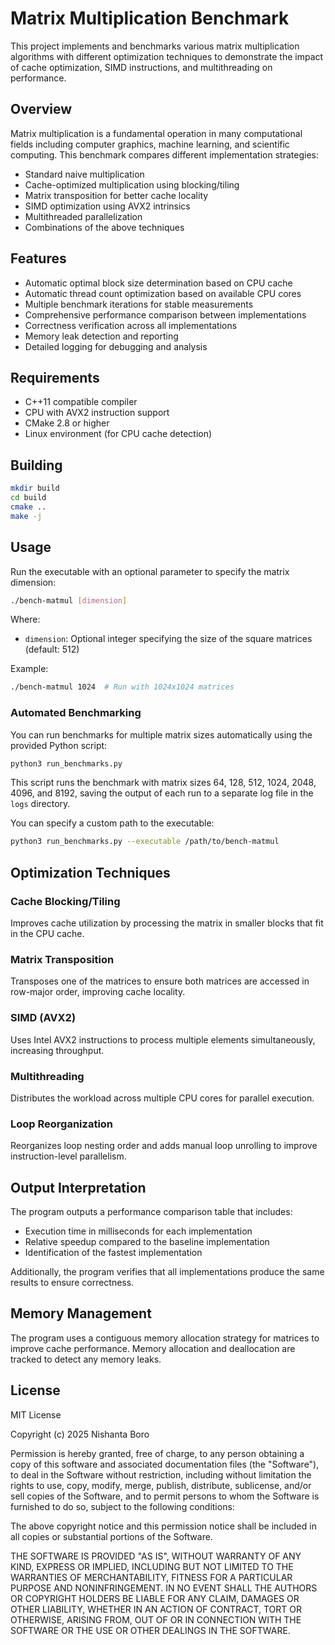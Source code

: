 # Matrix Multiplication Benchmark

This project implements and benchmarks various matrix multiplication algorithms with different optimization techniques to demonstrate the impact of cache optimization, SIMD instructions, and multithreading on performance.

## Overview

Matrix multiplication is a fundamental operation in many computational fields including computer graphics, machine learning, and scientific computing. This benchmark compares different implementation strategies:

- Standard naive multiplication
- Cache-optimized multiplication using blocking/tiling
- Matrix transposition for better cache locality
- SIMD optimization using AVX2 intrinsics
- Multithreaded parallelization
- Combinations of the above techniques

## Features

- Automatic optimal block size determination based on CPU cache
- Automatic thread count optimization based on available CPU cores
- Multiple benchmark iterations for stable measurements
- Comprehensive performance comparison between implementations
- Correctness verification across all implementations
- Memory leak detection and reporting
- Detailed logging for debugging and analysis

## Requirements

- C++11 compatible compiler
- CPU with AVX2 instruction support
- CMake 2.8 or higher
- Linux environment (for CPU cache detection)

## Building

```bash
mkdir build
cd build
cmake ..
make -j
```

## Usage

Run the executable with an optional parameter to specify the matrix dimension:

```bash
./bench-matmul [dimension]
```

Where:
- `dimension`: Optional integer specifying the size of the square matrices (default: 512)

Example:
```bash
./bench-matmul 1024  # Run with 1024x1024 matrices
```

### Automated Benchmarking

You can run benchmarks for multiple matrix sizes automatically using the provided Python script:

```bash
python3 run_benchmarks.py
```

This script runs the benchmark with matrix sizes 64, 128, 512, 1024, 2048, 4096, and 8192, saving the output of each run to a separate log file in the `logs` directory.

You can specify a custom path to the executable:

```bash
python3 run_benchmarks.py --executable /path/to/bench-matmul
```

## Optimization Techniques

### Cache Blocking/Tiling
Improves cache utilization by processing the matrix in smaller blocks that fit in the CPU cache.

### Matrix Transposition
Transposes one of the matrices to ensure both matrices are accessed in row-major order, improving cache locality.

### SIMD (AVX2)
Uses Intel AVX2 instructions to process multiple elements simultaneously, increasing throughput.

### Multithreading
Distributes the workload across multiple CPU cores for parallel execution.

### Loop Reorganization
Reorganizes loop nesting order and adds manual loop unrolling to improve instruction-level parallelism.

## Output Interpretation

The program outputs a performance comparison table that includes:

- Execution time in milliseconds for each implementation
- Relative speedup compared to the baseline implementation
- Identification of the fastest implementation

Additionally, the program verifies that all implementations produce the same results to ensure correctness.

## Memory Management

The program uses a contiguous memory allocation strategy for matrices to improve cache performance. Memory allocation and deallocation are tracked to detect any memory leaks.

## License

MIT License

Copyright (c) 2025 Nishanta Boro

Permission is hereby granted, free of charge, to any person obtaining a copy
of this software and associated documentation files (the "Software"), to deal
in the Software without restriction, including without limitation the rights
to use, copy, modify, merge, publish, distribute, sublicense, and/or sell
copies of the Software, and to permit persons to whom the Software is
furnished to do so, subject to the following conditions:

The above copyright notice and this permission notice shall be included in all
copies or substantial portions of the Software.

THE SOFTWARE IS PROVIDED "AS IS", WITHOUT WARRANTY OF ANY KIND, EXPRESS OR
IMPLIED, INCLUDING BUT NOT LIMITED TO THE WARRANTIES OF MERCHANTABILITY,
FITNESS FOR A PARTICULAR PURPOSE AND NONINFRINGEMENT. IN NO EVENT SHALL THE
AUTHORS OR COPYRIGHT HOLDERS BE LIABLE FOR ANY CLAIM, DAMAGES OR OTHER
LIABILITY, WHETHER IN AN ACTION OF CONTRACT, TORT OR OTHERWISE, ARISING FROM,
OUT OF OR IN CONNECTION WITH THE SOFTWARE OR THE USE OR OTHER DEALINGS IN THE
SOFTWARE.
